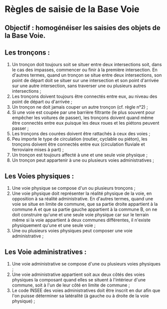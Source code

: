 # Règles de saisie de la Base Voie

## Objectif : homogénéiser les saisies des objets de la Base Voie.

## Les tronçons :
1. Un tronçon doit toujours soit se situer entre deux intersections soit, dans le cas des impasses, commencer ou finir à la première intersection. En d'autres termes, quand un tronçon se situe entre deux intersections, son point de départ doit se situer sur une intersection et son point d'arrivée sur une autre intersection, sans traverser une ou plusieurs autres intersections ;
2. Les tronçons doivent toujours être connectés entre eux, au niveau des point de départ ou d'arrivée ;
3. Un tronçon ne doit jamais couper un autre tronçon (cf. règle n°2) ;
4. Si une voie est coupée par une barrière filtrante (le plus souvent pour empêcher les voitures de passer), les tronçons doivent quand même être connectés entre eux puisque les deux roues et les piétons peuvent passer ;
5. Les tronçons des courées doivent être rattachés à ceux des voies ;
6. Peu importe le type de circulation (routier, cyclable ou piéton), les tronçons doivent être connectés entre eux (circulation fluviale et ferroviaire mises à part) ;
7. Un tronçon est toujours affecté à une et une seule voie physique ;
8. Un tronçon peut appartenir à une ou plusieurs voies administratives ;

## Les Voies physiques :
1. Une voie physique se compose d'un ou plusieurs tronçons ;
2. Une voie physique doit représenter la réalité physique de la voie, en opposition à sa réalité administrative. En d'autres termes, quand une voie se situe en limite de commune, que sa partie droite appartient à la commune A et que sa partie gauche appartient à la commune B, on ne doit construire qu'une et une seule voie physique car sur le terrain même si la voie appartient à deux communes différentes, il n'existe physiquement qu'une et une seule voie ;
3. Une ou plusieurs voies physiques peut composer une voie administrative ;

## Les Voie administratives :
1. Une voie administrative se compose d'une ou plusieurs voies physiques ;
2. Une voie administrative appartient soit aux deux côtés des voies physiques la composant quand elles se situent à l'intérieur d'une commune, soit à l'un de leur côté en limite de commune ;
3. Le code INSEE des voies administratives doit être inscrit en dur afin que l'on puisse déterminer sa latéralité (à gauche ou à droite de la voie physique) ;
